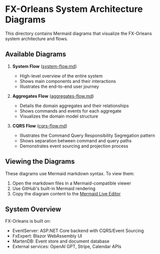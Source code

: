 # FX-Orleans System Architecture Diagrams

This directory contains Mermaid diagrams that visualize the FX-Orleans system architecture and flows.

## Available Diagrams

1. **System Flow** ([system-flow.md](system-flow.md))
   - High-level overview of the entire system
   - Shows main components and their interactions
   - Illustrates the end-to-end user journey

2. **Aggregates Flow** ([aggregates-flow.md](aggregates-flow.md))
   - Details the domain aggregates and their relationships
   - Shows commands and events for each aggregate
   - Visualizes the domain model structure

3. **CQRS Flow** ([cqrs-flow.md](cqrs-flow.md))
   - Illustrates the Command Query Responsibility Segregation pattern
   - Shows separation between command and query paths
   - Demonstrates event sourcing and projection process

## Viewing the Diagrams

These diagrams use Mermaid markdown syntax. To view them:

1. Open the markdown files in a Mermaid-compatible viewer
2. Use GitHub's built-in Mermaid rendering
3. Copy the diagram content to the [Mermaid Live Editor](https://mermaid.live/)

## System Overview

FX-Orleans is built on:
- EventServer: ASP.NET Core backend with CQRS/Event Sourcing
- FxExpert: Blazor WebAssembly UI
- MartenDB: Event store and document database
- External services: OpenAI GPT, Stripe, Calendar APIs